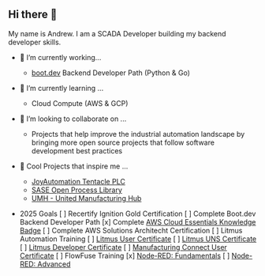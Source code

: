 ## Hi there 👋

My name is Andrew. I am a SCADA Developer building my backend developer skills.

- 🔭 I’m currently working...
  - [boot.dev](https://www.boot.dev/u/aott33) Backend Developer Path (Python & Go)

- 🌱 I’m currently learning ...
  - Cloud Compute (AWS & GCP)
 
- 👯 I’m looking to collaborate on ...
  - Projects that help improve the industrial automation landscape by bringing more open source projects that follow software development best practices
 
- 🚀 Cool Projects that inspire me ...
  - [JoyAutomation Tentacle PLC](https://github.com/joyautomation/tentacle)
  - [SASE Open Process Library](https://github.com/SASE-Space/open-process-library)
  - [UMH - United Manufacturing Hub](https://github.com/united-manufacturing-hub/united-manufacturing-hub)
 
- 2025 Goals
  [ ] Recertify Ignition Gold Certification
  [ ] Complete Boot.dev Backend Developer Path
  [x] Complete [AWS Cloud Essentials Knowledge Badge](https://www.credly.com/badges/4ebe8d91-6b3c-4a45-913a-eb64cf672018/public_url)
  [ ] Complete AWS Solutions Architecht Certification
  [ ] Litmus Automation Training
    [ ] [Litmus User Certificate](https://academy.litmus.io/certifications/01c1b6fe-0983-11ef-8eec-06d2e6005cb5)
    [ ] [Litmus UNS Certificate](https://academy.litmus.io/certifications/019092c6-729b-70ef-b1af-e18b828df1a0)
    [ ] [Litmus Developer Certificate](https://academy.litmus.io/certifications/01954dd4-35e2-7528-b935-481416c17a76)
    [ ] [Manufacturing Connect User Certificate](https://academy.litmus.io/certifications/019600f1-6d7a-75dd-a57c-13cad8534378)
  [ ] FlowFuse Training
    [x] [Node-RED: Fundamentals](https://node-red-academy.learnworlds.com/certificate_v2/678e616a37ba03daa406638f/user/68af32b83cf7f915f00d2b34)
    [ ] [Node-RED: Advanced](https://node-red-academy.learnworlds.com/course/node-red-advanced)
